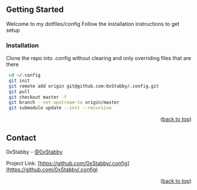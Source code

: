 <a name="readme-top"></a>



<!-- GETTING STARTED -->
## Getting Started

Welcome to my dotfiles/config
Follow the installation instructions to get setup

### Installation
Clone the repo into .config without clearing and only overriding files that are there
   ```sh
    cd ~/.config
    git init
    git remote add origin git@github.com:0xStabby/.config.git
    git pull
    git checkout master -f
    git branch --set-upstream-to origin/master
    git submodule update --init --recursive
   ```

<p align="right">(<a href="#readme-top">back to top</a>)</p>



<!-- CONTACT -->
## Contact

0xStabby - [@0xStabby](https://twitter.com/0xStabby)

Project Link: [https://github.com/0xStabby/.config](https://github.com/0xStabby/.config)

<p align="right">(<a href="#readme-top">back to top</a>)</p>

